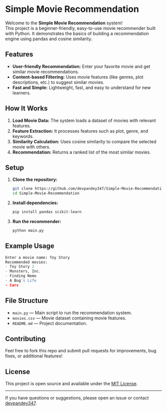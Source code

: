 # Simple Movie Recommendation

Welcome to the **Simple Movie Recommendation** system!  
This project is a beginner-friendly, easy-to-use movie recommender built with Python. It demonstrates the basics of building a recommendation engine using pandas and cosine similarity.

## Features

- **User-friendly Recommendation:** Enter your favorite movie and get similar movie recommendations.
- **Content-based Filtering:** Uses movie features (like genres, plot descriptions, etc.) to suggest similar movies.
- **Fast and Simple:** Lightweight, fast, and easy to understand for new learners.

## How It Works

1. **Load Movie Data:** The system loads a dataset of movies with relevant features.
2. **Feature Extraction:** It processes features such as plot, genre, and keywords.
3. **Similarity Calculation:** Uses cosine similarity to compare the selected movie with others.
4. **Recommendation:** Returns a ranked list of the most similar movies.

## Setup

1. **Clone the repository:**
    ```bash
    git clone https://github.com/devpandey347/Simple-Movie-Recommendation.git
    cd Simple-Movie-Recommendation
    ```

2. **Install dependencies:**
    ```bash
    pip install pandas scikit-learn
    ```

3. **Run the recommender:**
    ```bash
    python main.py
    ```

## Example Usage

```python
Enter a movie name: Toy Story
Recommended movies:
- Toy Story 2
- Monsters, Inc.
- Finding Nemo
- A Bug's Life
- Cars
```

## File Structure

- `main.py` — Main script to run the recommendation system.
- `movies.csv` — Movie dataset containing movie features.
- `README.md` — Project documentation.

## Contributing

Feel free to fork this repo and submit pull requests for improvements, bug fixes, or additional features!

## License

This project is open source and available under the [MIT License](LICENSE).

---

If you have questions or suggestions, please open an issue or contact [devpandey347](https://github.com/devpandey347).
